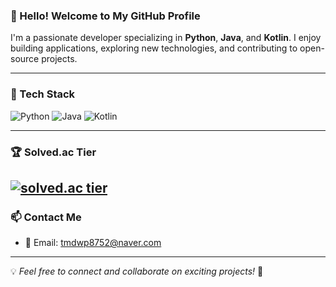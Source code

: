 ### 👋 Hello! Welcome to My GitHub Profile

I'm a passionate developer specializing in **Python**, **Java**, and **Kotlin**. I enjoy building applications, exploring new technologies, and contributing to open-source projects.

---

### 🚀 Tech Stack

![Python](https://img.shields.io/badge/Python-3776AB?style=for-the-badge&logo=python&logoColor=white)
![Java](https://img.shields.io/badge/Java-007396?style=for-the-badge&logo=java&logoColor=white)
![Kotlin](https://img.shields.io/badge/Kotlin-0095D5?style=for-the-badge&logo=kotlin&logoColor=white)

---
### 🏆 Solved.ac Tier
[![solved.ac tier](http://mazassumnida.wtf/api/v2/generate_badge?boj=tmdwp8752)](https://solved.ac/tmdwp8752)
---
### 📫 Contact Me

- 📧 Email: tmdwp8752@naver.com

---

💡 *Feel free to connect and collaborate on exciting projects!* 🚀

